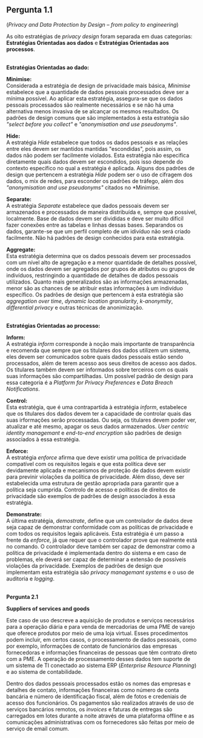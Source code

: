 ## Pergunta 1.1 ##   
(*Privacy and Data Protection by Design – from policy to engineering*)  

As oito estratégias de *privacy design* foram separada em duas categorias: **Estratégias Orientadas aos dados** e **Estratégias Orientadas aos processos**.  
&nbsp;

**Estratégias Orientadas ao dado:**  

**Minimise:**  
Considerada a estratégia de design de privacidade mais básica, *Minimise* estabelece que a quantidade de dados pessoais processados deve ser a mínima possível. Ao aplicar esta estratégia, assegura-se que os dados pessoais processados são realmente necessários e se não há uma alternativa menos invasiva de se alcançar os mesmos resultados. Os padrões de design comuns que são implementados à esta estratégia são *"select before you collect"* e *"anonymisation and use pseudonyms"*.  

**Hide:**  
A estratégia *Hide* estabelece que todos os dados pessoais e as relações entre eles devem ser mantidos mantidas "escondidas", pois assim, os dados não podem ser facilmente violados. Esta estratégia não especifica diretamente quais dados devem ser escondidos, pois isso depende do contexto específico no qual a estratégia é aplicada. Alguns dos padrões de design que pertencem a estratégia *Hide* podem ser o uso de cifragem dos dados, o mix de redes, para esconder os padrões de tráfego, além dos *"anonymisation and use pseudonyms"* citados no *Minimise.  

**Separate:**  
A estratégia *Separate* estabelece que dados pessoais devem ser armazenados e processados de maneira distribuída e, sempre que possível, localmente. Base de dados devem ser divididas e deve ser muito difícil fazer conexões entre as tabelas e linhas dessas bases. Separandos os dados, garante-se que um perfil completo de um idivíduo não será criado facilmente. Não há padrões de design conhecidos para esta estratégia.  

**Aggregate:**  
Esta estratégia determina que os dados pessoais devem ser processados com um nível alto de agregação e a menor quantidade de detalhes possível, onde os dados devem ser agregados por grupos de atributos ou grupos de indivíduos, restringindo a quantidade de detalhes de dados pessoais utilizados. Quanto mais generalizados são as informações armazenadas, menor são as chances de se atribuir estas informações à um indivíduo específico. Os padrões de design que pertencem à esta estratégia são *aggregation over time*, *dynamic location granularity*, *k-anonymity*, *differential privacy* e outras técnicas de anonimização.  
&nbsp;

**Estratégias Orientadas ao processo:**  

**Inform:**  
A estratégia *inform* corresponde à noção mais importante de transparência e recomenda que sempre que os titulares dos dados utilizem um sistema, eles devem ser comunicados sobre quais dados pessoais estão sendo processados, além de terem acesso aos seus direitos de acesso aos dados. Os titulares também devem ser informados sobre terceiros com os quais suas informações são compartilhadas. Um possível padrão de design para essa categoria é a *Platform for Privacy Preferences* e *Data Breach Notifications*.  

**Control:**  
Esta estratégia, que é uma contrapartida à estratégia *inform*, estabelece que os titulares dos dados devem ter a capacidade de controlar quais das suas irformações serão processadas. Ou seja, os titulares devem poder ver, atualizar e até mesmo, apagar os seus dados armazenados. *User centric identity managemant* e *end-to-end encryption* são padrões de design associados à essa estratégia.  

**Enforce:**  
A estratégia *enforce* afirma que deve existir uma política de privacidade compatível com os requisitos legais e que esta política deve ser devidamente aplicada e mecanismos de proteção de dados devem existir para previnir violações da política de privacidade. Além disso, deve ser estabelecida uma estrutura de gestão apropriada para garantir que a política seja cumprida. Controlo de acesso e políticas de direitos de privacidade são exemplos de padrões de design associados à essa estratégia.  

**Demonstrate:**  
A última estratégia, *demostrate*, define que um controlador de dados deve seja capaz de demonstrar conformidade com as políticas de privacidade e com todos os requisitos legais aplicáveis. Esta estratégia é um passo a frente da *enforce*, já que requer que o controlador prove que realmente está no comando. O controlador deve também ser capaz de demonstrar como a política de privacidade é implementada dentro do sistema e em caso de problemas, ele deverá ser capaz de determinar a extensão de possíveis violações da privacidade. Exemplos de padrões de design que implementam esta estratégia são *privacy managemant systems* e o uso de auditoria e *logging*.  
&nbsp;

**Pergunta 2.1**  

**Suppliers of services and goods**  

Este caso de uso descreve a aquisição de produtos e serviços necessários para a operação diária e para venda de mercadorias de uma PME de varejo que oferece produtos por meio de uma loja virtual. Esses procedimentos podem incluir, em certos casos, o processamento de dados pessoais, como por exemplo, informações de contato de funcionários das empresas fornecedoras e informações financeiras de pessoas que têm contrato direto com a PME. A operação de processamento desses dados tem suporte de um sistema de TI conectado ao sistema ERP (*Enterprise Resource Planning*) e ao sistema de contabilidade.  

Dentro dos dados pessoais processados estão os nomes das empresas e detalhes de contato, informações financeiras como número de conta bancária e número de identificação fiscal, além de fotos e credeniais de acesso dos funcionários. Os pagamentos são realizados através de uso de serviços bancários remotos, os *invoices* e faturas de entregas são carregados em lotes durante a noite através de uma plataforma offline e as comunicações administrativas com os fornecedores são feitas por meio de serviço de email comum.  


